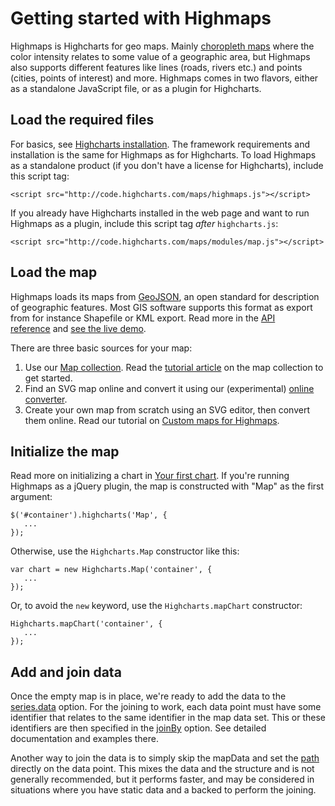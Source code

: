 Getting started with Highmaps
===

Highmaps is Highcharts for geo maps. Mainly [choropleth maps](http://en.wikipedia.org/wiki/Choropleth_map) where the color intensity relates to some value of a geographic area, but Highmaps also supports different features like lines (roads, rivers etc.) and points (cities, points of interest) and more. Highmaps comes in two flavors, either as a standalone JavaScript file, or as a plugin for Highcharts.

Load the required files
-----------------------

For basics, see [Highcharts installation](docs/getting-started/installation). The framework requirements and installation is the same for Highmaps as for Highcharts. To load Highmaps as a standalone product (if you don't have a license for Highcharts), include this script tag:

    
    <script src="http://code.highcharts.com/maps/highmaps.js"></script>

If you already have Highcharts installed in the web page and want to run Highmaps as a plugin, include this script tag _after_ `highcharts.js`:

    
    <script src="http://code.highcharts.com/maps/modules/map.js"></script>

Load the map
------------

Highmaps loads its maps from [GeoJSON](http://en.wikipedia.org/wiki/GeoJSON), an open standard for description of geographic features. Most GIS software supports this format as export from for instance Shapefile or KML export. Read more in the [API reference](https://api.highcharts.com/highmaps#Highcharts.geojson) and [see the live demo](http://jsfiddle.net/gh/get/jquery/1.7.2/highslide-software/highcharts.com/tree/master/samples/maps/demo/geojson-multiple-types/).

There are three basic sources for your map:

1.  Use our [Map collection](http://code.highcharts.com/mapdata/). Read the [tutorial article](docs/maps/map-collection) on the map collection to get started.
2.  Find an SVG map online and convert it using our (experimental) [online converter](studies/map-from-svg.htm). 
3.  Create your own map from scratch using an SVG editor, then convert them online. Read our tutorial on [Custom maps for Highmaps](docs/maps/custom-maps).

Initialize the map
------------------

Read more on initializing a chart in [Your first chart](docs/getting-started/your-first-chart). If you're running Highmaps as a jQuery plugin, the map is constructed with "Map" as the first argument:

    
    $('#container').highcharts('Map', {  
       ...  
    });

Otherwise, use the `Highcharts.Map` constructor like this:

    
    var chart = new Highcharts.Map('container', {  
       ...  
    });

Or, to avoid the `new` keyword, use the `Highcharts.mapChart` constructor:

    
    Highcharts.mapChart('container', {  
       ...  
    });

Add and join data
-----------------

Once the empty map is in place, we're ready to add the data to the [series.data](https://api.highcharts.com/highmaps/series.map.data) option. For the joining to work, each data point must have some identifier that relates to the same identifier in the map data set. This or these identifiers are then specified in the [joinBy](https://api.highcharts.com/highmaps/plotOptions.series.joinBy) option. See detailed documentation and examples there.

Another way to join the data is to simply skip the mapData and set the [path](https://api.highcharts.com/highmaps/series.map.data.path) directly on the data point. This mixes the data and the structure and is not generally recommended, but it performs faster, and may be considered in situations where you have static data and a backed to perform the joining.
